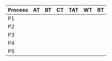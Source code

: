 | Process | AT  | BT  | CT  | TAT | WT  | RT  |
| ------- | --- | --- | --- | --- | --- | --- |
| P1      |     |     |     |     |     |     |
| P2      |     |     |     |     |     |     |
| P3      |     |     |     |     |     |     |
| P4      |     |     |     |     |     |     |
| P5      |     |     |     |     |     |     |